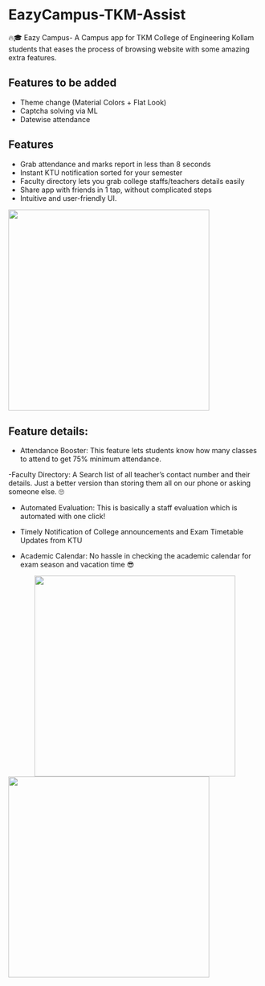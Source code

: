 # EazyCampus-TKM-Assist
🔥🎓 Eazy Campus- A Campus app for TKM College of Engineering Kollam students that eases the process of browsing website with some amazing extra features.

## Features to be added
- Theme change (Material Colors + Flat Look)
- Captcha solving via ML
- Datewise attendance

## Features
- Grab attendance and marks report in less than 8 seconds
- Instant KTU notification sorted for your semester 
- Faculty directory lets you grab college staffs/teachers details easily
- Share app with friends in 1 tap, without complicated steps
- Intuitive and user-friendly UI.

<img src="https://i.imgur.com/CDugLle.jpg" height="400px" weight="800px">

## Feature details:

- Attendance Booster: This feature lets students know how many classes to attend to get 75% minimum attendance. 

-Faculty Directory: A Search list of all teacher’s contact number and their details. Just a better version than storing them all on our phone or asking someone else. 🙄

- Automated Evaluation: This is basically a staff evaluation which is automated with one click!

- Timely Notification of College announcements and Exam Timetable Updates from KTU

- Academic Calendar: No hassle in checking the academic calendar for exam season and vacation time 😎

<center><img src="https://i.imgur.com/zdyO5Ka.jpg" height="400px" weight="800px"></center>

<img src="https://i.imgur.com/8eF58RZ.png" height="400px" weight="800px">
